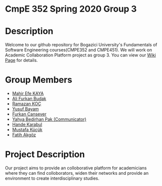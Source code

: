 # CmpE 352 Spring 2020 Group 3

# Description
Welcome to our github repository for Bogazici University's Fundamentals of Software Engineering courses(CMPE352 and CMPE451). We will work on Academic Collaboration Platform project as group 3. You can view our [Wiki Page](https://github.com/bounswe/bounswe2020group3/wiki) for details.

# Group Members
* [Mahir Efe KAYA](https://github.com/bounswe/bounswe2020group3/wiki/Mahir-Efe-KAYA)
* [Ali Furkan Budak](https://github.com/bounswe/bounswe2020group3/wiki/Ali-Furkan-Budak)
* [Ramazan KOÇ](https://github.com/bounswe/bounswe2020group3/wiki/Ramazan-KOÇ)
* [Yusuf Bayam](https://github.com/bounswe/bounswe2020group3/wiki/Yusuf-Bayam)
* [Furkan Cansever](https://github.com/bounswe/bounswe2020group3/wiki/Furkan-Cansever)
* [Yahya Bedirhan Pak (Communicator)](https://github.com/bounswe/bounswe2020group3/wiki/Yahya-Bedirhan-Pak)
* [Hande Karabul](https://github.com/bounswe/bounswe2020group3/wiki/Hande-Karabul)
* [Mustafa Küçük](https://github.com/bounswe/bounswe2020group3/wiki/Mustafa-Kucuk)
* [Fatih Akgöz](https://github.com/bounswe/bounswe2020group3/wiki/Fatih-Akgoz)

# Project Description
Our project aims to provide an colloborative platform for academicians where they can find colloborators, widen their networks and provide an environment to create interdisciplinary studies.
